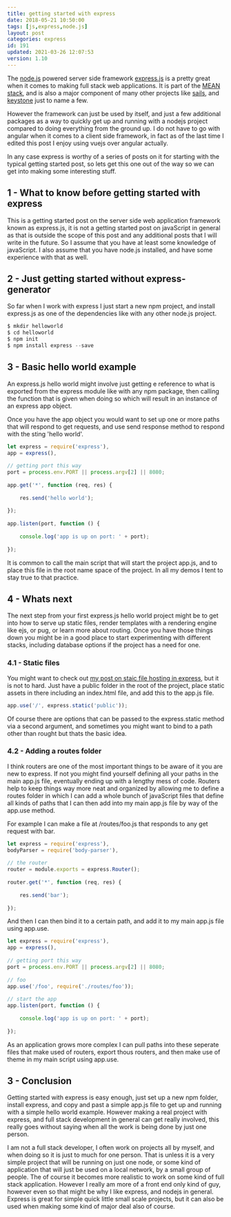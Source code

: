 ```yaml
---
title: getting started with express
date: 2018-05-21 10:50:00
tags: [js,express,node.js]
layout: post
categories: express
id: 191
updated: 2021-03-26 12:07:53
version: 1.10
---
```


The [node.js](https://nodejs.org/en/) powered server side framework [express.js](https://expressjs.com/) is a pretty great when it comes to making full stack web applications. It is part of the [MEAN stack](https://en.wikipedia.org/wiki/MEAN_%28solution_stack%29), and is also a major component of many other projects like [sails](https://www.npmjs.com/package/sails), and [keystone](https://www.npmjs.com/package/keystone) just to name a few. 

However the framework can just be used by itself, and just a few additional packages as a way to quickly get up and running with a nodejs project compared to doing everything from the ground up. I do not have to go with angular when it comes to a client side framework, in fact as of the last time I edited this post I enjoy using vuejs over angular actually.

In any case express is worthy of a series of posts on it for starting with the typical getting started post, so lets get this one out of the way so we can get into making some interesting stuff.

<!-- more -->

## 1 - What to know before getting started with express

This is a getting started post on the server side web application framework known as express.js, it is not a getting started post on javaScript in general as that is outside the scope of this post and any additional posts that I will write in the future. So I assume that you have at least some knowledge of javaScript. I also assume that you have node.js installed, and have some experience with that as well.

## 2 - Just getting started without express-generator

So far when I work with express I just start a new npm project, and install express.js as one of the dependencies like with any other node.js project.

```js
$ mkdir helloworld
$ cd helloworld
$ npm init
$ npm install express --save
```

## 3 - Basic hello world example

An express.js hello world might involve just getting e reference to what is exported from the express module like with any npm package, then calling the function that is given when doing so which will result in an instance of an express app object.

Once you have the app object you would want to set up one or more paths that will respond to get requests, and use send response method to respond with the sting 'hello world'.

```js
let express = require('express'),
app = express(),
 
// getting port this way
port = process.env.PORT || process.argv[2] || 8080;
 
app.get('*', function (req, res) {
 
    res.send('hello world');
 
});
 
app.listen(port, function () {
 
    console.log('app is up on port: ' + port);
 
});
```

It is common to call the main script that will start the project app.js, and to place this file in the root name space of the project. In all my demos I tent to stay true to that practice.

## 4 - Whats next

The next step from your first express.js hello world project might be to get into how to serve up static files, render templates with a rendering engine like ejs, or pug, or learn more about routing. Once you have those things down you might be in a good place to start experimenting with different stacks, including database options if the project has a need for one.

### 4.1 - Static files

You might want to check out [my post on staic file hosting in express](/2018/05/24/express-static/), but it is not to hard. Just have a public folder in the root of the project, place static assets in there including an index.html file, and add this to the app.js file.

```js
app.use('/', express.static('public'));
```

Of course there are options that can be passed to the express.static method via a second argument, and sometimes you might want to bind to a path other than rought but thats the basic idea.

### 4.2 - Adding a routes folder

I think routers are one of the most important things to be aware of it you are new to express. If not you might find yourself defining all your paths in the main app.js file, eventually ending up with a lengthy mess of code. Routers help to keep things way more neat and organized by allowing me to define a routes folder in which I can add a whole bunch of javaScript files that define all kinds of paths that I can then add into my main app.js file by way of the app.use method.

For example I can make a file at /routes/foo.js that responds to any get request with bar.

```js
let express = require('express'),
bodyParser = require('body-parser'),
 
// the router
router = module.exports = express.Router();
 
router.get('*', function (req, res) {
 
    res.send('bar');
 
});
```

And then I can then bind it to a certain path, and add it to my main app.js file using app.use.

```js
let express = require('express'),
app = express(),
 
// getting port this way
port = process.env.PORT || process.argv[2] || 8080;
 
// foo
app.use('/foo', require('./routes/foo'));
 
// start the app
app.listen(port, function () {
 
    console.log('app is up on port: ' + port);
 
});
```

As an application grows more complex I can pull paths into these seperate files that make used of routers, export thous routers, and then make use of theme in my main script using app.use.

## 3 - Conclusion

Getting started with express is easy enough, just set up a new npm folder, install express, and copy and past a simple app.js file to get up and running with a simple hello world example. However making a real project with express, and full stack development in general can get really involved, this really goes without saying when all the work is being done by just one person.

I am not a full stack developer, I often work on projects all by myself, and when doing so it is just to much for one person. That is unless it is a very simple project that will be running on just one node, or some kind of application that will just be used on a local network, by a small group of people. The of course it becomes more realistic to work on some kind of full stack application. However I really am more of a front end only kind of guy, however even so that might be why I like express, and nodejs in general. Express is great for simple quick little small scale projects, but it can also be used when making some kind of major deal also of course.

